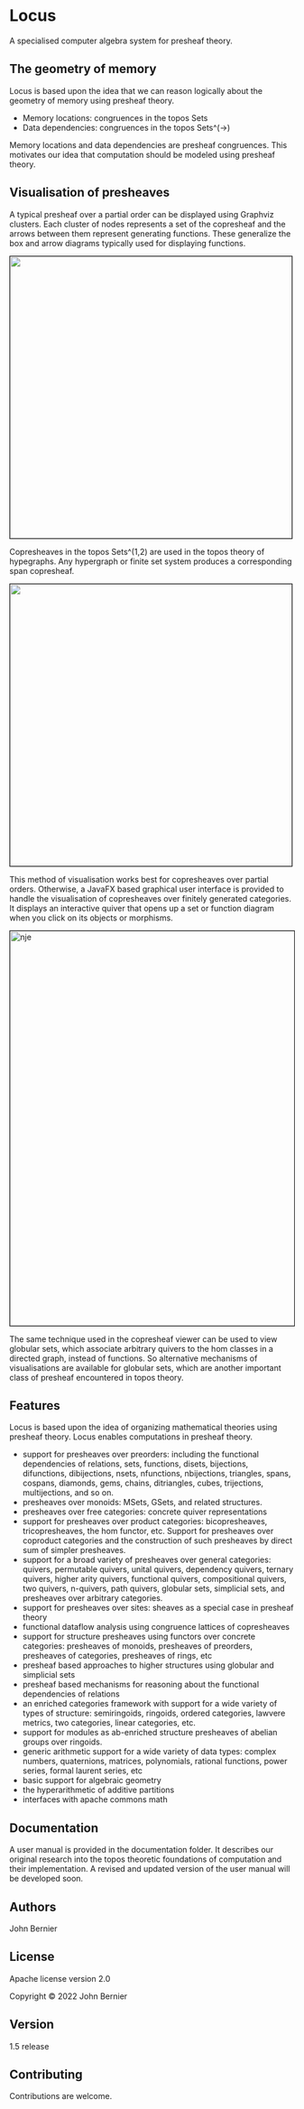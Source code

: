 # Locus
A specialised computer algebra system for presheaf theory.

## The geometry of memory
Locus is based upon the idea that we can reason logically about the geometry of memory using presheaf theory.

* Memory locations: congruences in the topos Sets
* Data dependencies: congruences in the topos Sets^(->)

Memory locations and data dependencies are presheaf congruences. This motivates our idea that computation should be modeled using presheaf theory.

## Visualisation of presheaves
A typical presheaf over a partial order can be displayed using Graphviz clusters. Each cluster of nodes represents a set of the copresheaf and the arrows between them represent generating functions. These generalize the box and arrow diagrams typically used for displaying functions.

<img width="500" style="border:1px solid black;" src="https://i.ibb.co/gFW1y3P/triangle.png">

Copresheaves in the topos Sets^(1,2) are used in the topos theory of hypegraphs. Any hypergraph or finite set system produces a corresponding span copresheaf.

<img width="500" style="border:1px solid black;" src="https://i.ibb.co/1GL27JV/span.png">

This method of visualisation works best for copresheaves over partial orders. Otherwise, a JavaFX based graphical user interface is provided to handle the visualisation of copresheaves over finitely generated categories. It displays an interactive quiver that opens up a set or function diagram when you click on its objects or morphisms.

<img width="700" alt="nje" style="border:1px solid black;" src="https://i.ibb.co/ygn314S/Screenshot-20220724-150704.png">

The same technique used in the copresheaf viewer can be used to view globular sets, which associate arbitrary quivers to the hom classes in a directed graph, instead of functions. So alternative mechanisms of visualisations are available for globular sets, which are another important class of presheaf encountered in topos theory.

## Features
Locus is based upon the idea of organizing mathematical theories using presheaf theory. Locus enables computations in presheaf theory.

* support for presheaves over preorders: including the functional dependencies of relations, sets, functions, disets, bijections, difunctions, dibijections, nsets, nfunctions, nbijections, triangles, spans, cospans, diamonds, gems, chains, ditriangles, cubes, trijections, multijections, and so on.
* presheaves over monoids: MSets, GSets, and related structures.
* presheaves over free categories: concrete quiver representations
* support for presheaves over product categories: bicopresheaves, tricopresheaves, the hom functor, etc. Support for presheaves over coproduct categories and the construction of such presheaves by direct sum of simpler presheaves.
* support for a broad variety of presheaves over general categories: quivers, permutable quivers, unital quivers, dependency quivers, ternary quivers, higher arity quivers, functional quivers, compositional quivers, two quivers, n-quivers, path quivers, globular sets, simplicial sets, and presheaves over arbitrary categories.
* support for presheaves over sites: sheaves as a special case in presheaf theory
* functional dataflow analysis using congruence lattices of copresheaves
* support for structure presheaves using functors over concrete categories: presheaves of monoids, presheaves of preorders, presheaves of categories, presheaves of rings, etc
* presheaf based approaches to higher structures using globular and simplicial sets
* presheaf based mechanisms for reasoning about the functional dependencies of relations
* an enriched categories framework with support for a wide variety of types of structure: semiringoids, ringoids, ordered categories, lawvere metrics, two categories, linear categories, etc.
* support for modules as ab-enriched structure presheaves of abelian groups over ringoids.
* generic arithmetic support for a wide variety of data types: complex numbers, quaternions, matrices, polynomials, rational functions, power series, formal laurent series, etc
* basic support for algebraic geometry
* the hyperarithmetic of additive partitions
* interfaces with apache commons math

## Documentation 
A user manual is provided in the documentation folder. It describes our original research into the topos theoretic foundations of computation and their implementation. A revised and updated version of the user manual will be developed soon.

## Authors
John Bernier

## License
Apache license version 2.0

Copyright © 2022 John Bernier

## Version
1.5 release

## Contributing
Contributions are welcome.
